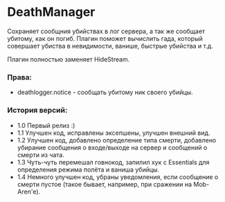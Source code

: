 # DeathManager
Сохраняет сообщния убийствах в лог сервера, а так же сообщает убитому, как он погиб.
Плагин поможет вычислить гада, который совершает убиства в невидимости, ванише, быстрые убийства и т.д.

Плагин полностью заменяет HideStream.

### Права:
- deathlogger.notice - сообщать убитому ник своего убийцы. 

### История версий:
- 1.0 Первый релиз :)
- 1.1 Улучшен код, исправлены эксепшены, улучшен внешний вид.
- 1.2 Улучшен код, добавлено определение типа смерти, добавлено убирание сообщения о входе/выходе на сервер и сообщений о смерти из чата.
- 1.3 Чуть-чуть перемешал говнокод, запилил хук с Essentials для определения режима полёта и ваниша убийцы.
- 1.4 Немного улучшен код, убраны уведомления, если сообщение о смерти пустое (такое бывает, например, при сражении на Mob-Aren'e).